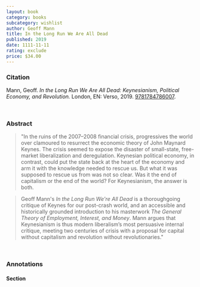 ```yaml
---
layout: book
category: books
subcategory: wishlist
author: Geoff Mann
title: In the Long Run We Are All Dead
published: 2019
date: 1111-11-11
rating: exclude
price: $34.00
---
```


### Citation

Mann, Geoff. *In the Long Run We Are All Dead: Keynesianism, Political Economy, and Revolution.* London, EN: Verso, 2019. [9781784786007](https://www.versobooks.com/en-ca/products/243-in-the-long-run-we-are-all-dead).

<br>

### Abstract

> "In the ruins of the 2007–2008 financial crisis, progressives the world over clamoured to resurrect the economic theory of John Maynard Keynes. The crisis seemed to expose the disaster of small-state, free-market liberalization and deregulation. Keynesian political economy, in contrast, could put the state back at the heart of the economy and arm it with the knowledge needed to rescue us. But what it was supposed to rescue us from was not so clear. Was it the end of capitalism or the end of the world? For Keynesianism, the answer is both.

> Geoff Mann's *In the Long Run We're All Dead* is a thoroughgoing critique of Keynes for our post-crash world, and an accessible and historically grounded introduction to his masterwork *The General Theory of Employment, Interest, and Money*. Mann argues that Keynesianism is thus modern liberalism’s most persuasive internal critique, meeting two centuries of crisis with a proposal for capital without capitalism and revolution without revolutionaries."

<br>

### Annotations

#### Section

<br>
